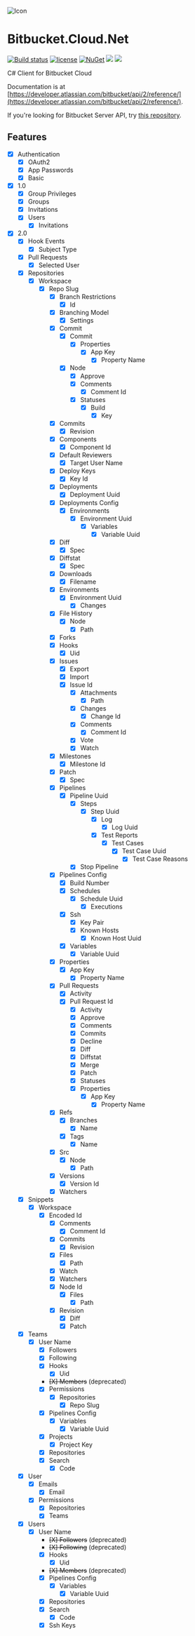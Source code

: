 ![Icon](https://i.imgur.com/OsDAzyV.png)
# Bitbucket.Cloud.Net 
[![Build status](https://ci.appveyor.com/api/projects/status/e6syxlce88nlg75d?svg=true)](https://ci.appveyor.com/project/lvermeulen/bitbucket-cloud-net)
 [![license](https://img.shields.io/github/license/lvermeulen/Bitbucket.Cloud.Net.svg?maxAge=2592000)](https://github.com/lvermeulen/Bitbucket.Cloud.Net/blob/master/LICENSE) [![NuGet](https://img.shields.io/nuget/v/Bitbucket.Cloud.Net.svg?maxAge=2592000)](https://www.nuget.org/packages/Bitbucket.Cloud.Net/) 
 ![](https://img.shields.io/badge/.net-4.6-yellowgreen.svg) ![](https://img.shields.io/badge/netstandard-1.6-yellowgreen.svg)

C# Client for Bitbucket Cloud

Documentation is at [https://developer.atlassian.com/bitbucket/api/2/reference/](https://developer.atlassian.com/bitbucket/api/2/reference/).

If you're looking for Bitbucket Server API, try [this repository](https://github.com/lvermeulen/Bitbucket.Net).

## Features
* [X] Authentication
    * [X] OAuth2
    * [X] App Passwords
    * [X] Basic
* [X] 1.0
    * [X] Group Privileges
    * [X] Groups
    * [X] Invitations
    * [X] Users
        * [X] Invitations
* [X] 2.0
    * [X] Hook Events
        * [X] Subject Type
    * [X] Pull Requests
        * [X] Selected User
    * [X] Repositories
        * [X] Workspace
            * [X] Repo Slug
                * [X] Branch Restrictions
                    * [X] Id
                * [X] Branching Model
                    * [X] Settings
                * [X] Commit
                    * [X] Commit
                        * [X] Properties
                            * [X] App Key
                                * [X] Property Name
                    * [X] Node
                        * [X] Approve
                        * [X] Comments
                            * [X] Comment Id
                        * [X] Statuses
                            * [X] Build
                                * [X] Key
                * [X] Commits
                    * [X] Revision
                * [X] Components
                    * [X] Component Id
                * [X] Default Reviewers
                    * [X] Target User Name
                * [X] Deploy Keys
                    * [X] Key Id
                * [X] Deployments
                    * [X] Deployment Uuid
                * [X] Deployments Config
                    * [X] Environments
                        * [X] Environment Uuid
                            * [X] Variables
                                * [X] Variable Uuid
                * [X] Diff
                    * [X] Spec
                * [X] Diffstat
                    * [X] Spec
                * [X] Downloads
                    * [X] Filename
                * [X] Environments
                    * [X] Environment Uuid
                        * [X] Changes
                * [X] File History
                    * [X] Node
                        * [X] Path
                * [X] Forks
                * [X] Hooks
                    * [X] Uid
                * [X] Issues
                    * [X] Export
                    * [X] Import
                    * [X] Issue Id
                        * [X] Attachments
                            * [X] Path
                        * [X] Changes
                            * [X] Change Id
                        * [X] Comments
                            * [X] Comment Id
                        * [X] Vote
                        * [X] Watch
                * [X] Milestones
                    * [X] Milestone Id
                * [X] Patch
                    * [X] Spec
                * [X] Pipelines
                    * [X] Pipeline Uuid
                        * [X] Steps
                            * [X] Step Uuid
                                * [X] Log
                                    * [X] Log Uuid
                                * [X] Test Reports
                                    * [X] Test Cases
                                        * [X] Test Case Uuid
                                            * [X] Test Case Reasons
                        * [X] Stop Pipeline
                * [X] Pipelines Config
                    * [X] Build Number
                    * [X] Schedules
                        * [X] Schedule Uuid
                            * [X] Executions
                    * [X] Ssh
                        * [X] Key Pair
                        * [X] Known Hosts
                            * [X] Known Host Uuid
                    * [X] Variables
                        * [X] Variable Uuid
                * [X] Properties
                    * [X] App Key
                        * [X] Property Name
                * [X] Pull Requests
                    * [X] Activity
                    * [X] Pull Request Id
                        * [X] Activity
                        * [X] Approve
                        * [X] Comments
                        * [X] Commits
                        * [X] Decline
                        * [X] Diff
                        * [X] Diffstat
                        * [X] Merge
                        * [X] Patch
                        * [X] Statuses
                        * [X] Properties
                            * [X] App Key
                                * [X] Property Name
                * [X] Refs
                    * [X] Branches
                        * [X] Name
                    * [X] Tags
                        * [X] Name
                * [X] Src
                    * [X] Node
                        * [X] Path
                * [X] Versions
                    * [X] Version Id
                * [X] Watchers
    * [X] Snippets
        * [X] Workspace
            * [X] Encoded Id
                * [X] Comments
                    * [X] Comment Id
                * [X] Commits
                    * [X] Revision
                * [X] Files
                    * [X] Path
                * [X] Watch
                * [X] Watchers
                * [X] Node Id
                    * [X] Files
                        * [X] Path
                * [X] Revision
                    * [X] Diff
                    * [X] Patch
    * [X] Teams
        * [X] User Name
            * [X] Followers
            * [X] Following
            * [X] Hooks
                * [X] Uid
            * ~~[X] Members~~ (deprecated)
            * [X] Permissions
                * [X] Repositories
                    * [X] Repo Slug
            * [X] Pipelines Config
                * [X] Variables
                    * [X] Variable Uuid
            * [X] Projects
                * [X] Project Key
            * [X] Repositories
            * [X] Search
                * [X] Code
    * [X] User
        * [X] Emails
            * [X] Email
        * [X] Permissions
            * [X] Repositories
            * [X] Teams
    * [X] Users
        * [X] User Name
            * ~~[X] Followers~~ (deprecated)
            * ~~[X] Following~~ (deprecated)
            * [X] Hooks
                * [X] Uid
            * ~~[X] Members~~ (deprecated)
            * [X] Pipelines Config
                * [X] Variables
                    * [X] Variable Uuid
            * [X] Repositories
            * [X] Search
                * [X] Code
            * [X] Ssh Keys
